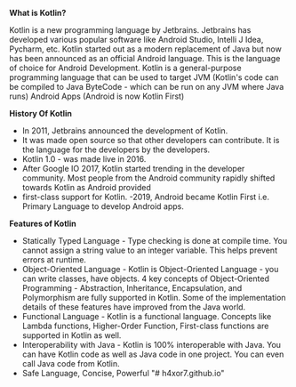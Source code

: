 **What is Kotlin?**


Kotlin is a new programming language by Jetbrains. Jetbrains has developed various popular software like Android Studio, Intelli J Idea, Pycharm, etc.
Kotlin started out as a modern replacement of Java but now has been announced as an official Android language. This is the language of choice for Android Development.
Kotlin is a general-purpose programming language that can be used to target 
JVM (Kotlin's code can be compiled to Java ByteCode - which can be run on any JVM where Java runs)
Android Apps (Android is now Kotlin First)

 **History Of Kotlin**
 - In 2011, Jetbrains announced the development of Kotlin.
 - It was made open source so that other developers can contribute. It is the language for the developers by the developers.
 - Kotlin 1.0 - was made live in 2016. 
 - After Google IO 2017, Kotlin started trending in the developer community. Most people from the Android community rapidly shifted towards Kotlin as Android provided 
 - first-class support for Kotlin. 
 -2019, Android became Kotlin First i.e. Primary Language to develop Android apps.
 
 
  **Features of Kotlin**
  - Statically Typed Language -  Type checking is done at compile time. You cannot assign a string value to an integer variable. This helps prevent errors at runtime.
  - Object-Oriented Language - Kotlin is Object-Oriented Language - you can write classes, have objects. 4 key concepts of Object-Oriented Programming - Abstraction,       Inheritance, Encapsulation, and Polymorphism are fully supported in Kotlin. Some of the implementation details of these features have improved from the Java world.
  - Functional Language -  Kotlin is a functional language. Concepts like Lambda functions, Higher-Order Function, First-class functions are supported in Kotlin as well. 
  - Interoperability with Java - Kotlin is 100% interoperable with Java. You can have Kotlin code as well as Java code in one project. You can even call Java code from     Kotlin.
  - Safe Language, Concise, Powerful 
"# h4xor7.github.io" 

